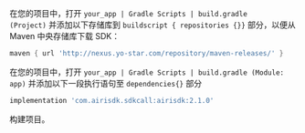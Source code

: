 

在您的项目中，打开 ```your_app | Gradle Scripts | build.gradle (Project)``` 并添加以下存储库到 ```buildscript { repositories {}}``` 部分，以便从Maven 中央存储库下载 SDK：

```gradle
maven { url 'http://nexus.yo-star.com/repository/maven-releases/' }
```

在您的项目中，打开 ```your_app | Gradle Scripts | build.gradle (Module: app)``` 并添加以下一段执行语句至 ```dependencies{}``` 部分

```gradle
implementation 'com.airisdk.sdkcall:airisdk:2.1.0'
```
构建项目。
